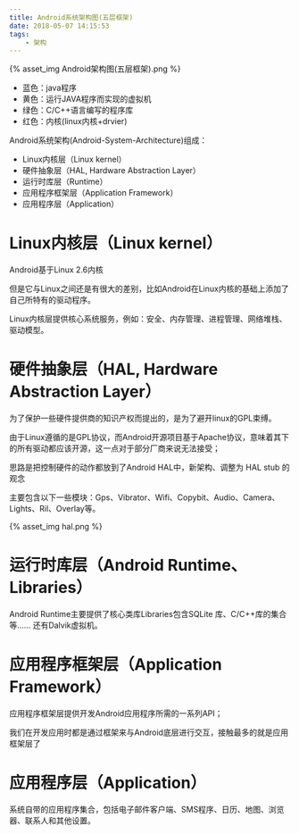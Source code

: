 ```yaml
---
title: Android系统架构图(五层框架)
date: 2018-05-07 14:15:53
tags: 
	- 架构
---
```


{% asset_img Android架构图(五层框架).png %}

- 蓝色：java程序
- 黄色：运行JAVA程序而实现的虚拟机
- 绿色：C/C++语言编写的程序库
- 红色：内核(linux内核+drvier)

Android系统架构(Android-System-Architecture)组成：

 - Linux内核层（Linux kernel）
 - 硬件抽象层（HAL, Hardware Abstraction Layer）
 - 运行时库层（Runtime）
 - 应用程序框架层（Application Framework）
 - 应用程序层（Application）
 
 # Linux内核层（Linux kernel） #
 
 Android基于Linux 2.6内核
 
 但是它与Linux之间还是有很大的差别，比如Android在Linux内核的基础上添加了自己所特有的驱动程序。
 
 Linux内核层提供核心系统服务，例如：安全、内存管理、进程管理、网络堆栈、驱动模型。
 
 # 硬件抽象层（HAL, Hardware Abstraction Layer） #
 
 为了保护一些硬件提供商的知识产权而提出的，是为了避开linux的GPL束缚。
 
 由于Linux遵循的是GPL协议，而Android开源项目基于Apache协议，意味着其下的所有驱动都应该开源，这一点对于部分厂商来说无法接受；
 
 思路是把控制硬件的动作都放到了Android HAL中，新架构、调整为 HAL stub 的观念 
 
 主要包含以下一些模块：Gps、Vibrator、Wifi、Copybit、Audio、Camera、Lights、Ril、Overlay等。 
 
 {% asset_img hal.png %}
 
 # 运行时库层（Android Runtime、Libraries） #
 
 Android Runtime主要提供了核心类库Libraries包含SQLite 库、C/C++库的集合等…… 还有Dalvik虚拟机。
 
 # 应用程序框架层（Application Framework） #
 
 应用程序框架层提供开发Android应用程序所需的一系列API；
 
 我们在开发应用时都是通过框架来与Android底层进行交互，接触最多的就是应用框架层了
 
 # 应用程序层（Application） #
 
 系统自带的应用程序集合，包括电子邮件客户端、SMS程序、日历、地图、浏览器、联系人和其他设置。
 
